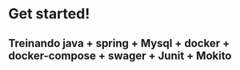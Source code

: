 # Get started!

## Treinando java + spring + Mysql + docker + docker-compose + swager + Junit + Mokito